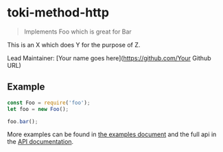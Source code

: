# toki-method-http <!-- Repo Name -->
> Implements Foo which is great for Bar <!-- Repo Brief Description -->

<!-- Long Description -->
This is an X which does Y for the purpose of Z.

<!-- Maintainer (Hint, probably you) -->
Lead Maintainer: [Your name goes here](https://github.com/Your Github URL)

<!-- Badges Go Here -->

<!-- Badge from https://badge.fury.io/ -->
<!-- Build Status from Travis -->
<!-- Security Scan from Snyk.io -->
<!-- Security Scan from NSP -->

<!-- End Badges -->
<!-- Quick Example -->
## Example
```Javascript
const Foo = require('foo');
let foo = new Foo();

foo.bar();
```
<!-- Customize this if needed -->
More examples can be found in [the examples document](Example.md) and the full api in the [API documentation](API.md).

<!-- Anything Else (Sponsors, Links, Etc) -->
